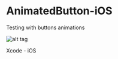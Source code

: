 # AnimatedButton-iOS
Testing with buttons animations

![alt tag](https://media.giphy.com/media/xUPGcxYSJrVvyCTahi/source.gif)

Xcode - iOS
